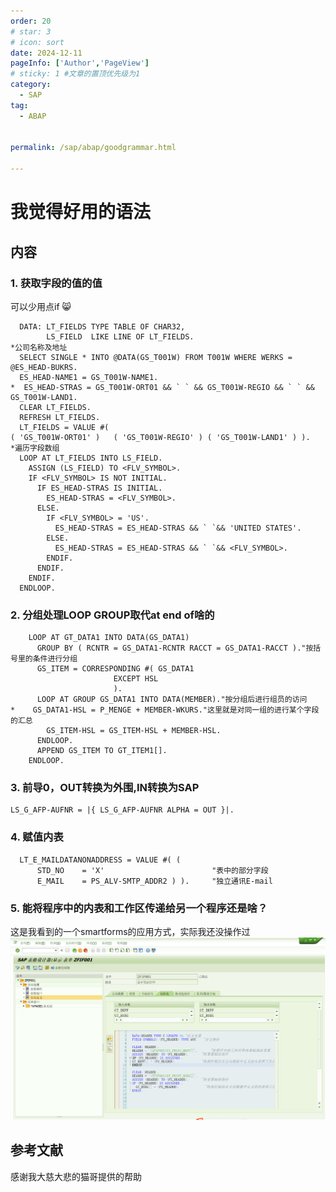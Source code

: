 ```yaml
---
order: 20
# star: 3
# icon: sort
date: 2024-12-11
pageInfo: ['Author','PageView']
# sticky: 1 #文章的置顶优先级为1
category:
  - SAP
tag:
  - ABAP


permalink: /sap/abap/goodgrammar.html

---
```



# 我觉得好用的语法
<!-- more -->

## 内容
### 1. 获取字段的值的值
可以少用点if :smile_cat:
``` ABAP 
  DATA: LT_FIELDS TYPE TABLE OF CHAR32,
        LS_FIELD  LIKE LINE OF LT_FIELDS.
*公司名称及地址
  SELECT SINGLE * INTO @DATA(GS_T001W) FROM T001W WHERE WERKS = @ES_HEAD-BUKRS.
  ES_HEAD-NAME1 = GS_T001W-NAME1.
*  ES_HEAD-STRAS = GS_T001W-ORT01 && ` ` && GS_T001W-REGIO && ` ` &&  GS_T001W-LAND1.
  CLEAR LT_FIELDS.
  REFRESH LT_FIELDS.
  LT_FIELDS = VALUE #(
( 'GS_T001W-ORT01' )   ( 'GS_T001W-REGIO' ) ( 'GS_T001W-LAND1' ) ).
*遍历字段数组
  LOOP AT LT_FIELDS INTO LS_FIELD.
    ASSIGN (LS_FIELD) TO <FLV_SYMBOL>.
    IF <FLV_SYMBOL> IS NOT INITIAL.
      IF ES_HEAD-STRAS IS INITIAL.
        ES_HEAD-STRAS = <FLV_SYMBOL>.
      ELSE.
        IF <FLV_SYMBOL> = 'US'.
          ES_HEAD-STRAS = ES_HEAD-STRAS && ` `&& 'UNITED STATES'.
        ELSE.
          ES_HEAD-STRAS = ES_HEAD-STRAS && ` `&& <FLV_SYMBOL>.
        ENDIF.
      ENDIF.
    ENDIF.
  ENDLOOP.
```

### 2. 分组处理LOOP GROUP取代at end of啥的
``` ABAP 
    LOOP AT GT_DATA1 INTO DATA(GS_DATA1)
      GROUP BY ( RCNTR = GS_DATA1-RCNTR RACCT = GS_DATA1-RACCT )."按括号里的条件进行分组
      GS_ITEM = CORRESPONDING #( GS_DATA1
                       EXCEPT HSL
                       ).
      LOOP AT GROUP GS_DATA1 INTO DATA(MEMBER)."按分组后进行组员的访问
*    GS_DATA1-HSL = P_MENGE + MEMBER-WKURS."这里就是对同一组的进行某个字段的汇总
        GS_ITEM-HSL = GS_ITEM-HSL + MEMBER-HSL.
      ENDLOOP.
      APPEND GS_ITEM TO GT_ITEM1[].
    ENDLOOP.
```

### 3. 前导0，OUT转换为外围,IN转换为SAP
``` ABAP 
LS_G_AFP-AUFNR = |{ LS_G_AFP-AUFNR ALPHA = OUT }|.
```
### 4. 赋值内表
``` ABAP
  LT_E_MAILDATANONADDRESS = VALUE #( (
      STD_NO    = 'X'                        "表中的部分字段
      E_MAIL    = PS_ALV-SMTP_ADDR2 ) ).     "独立通讯E-mail
```

### 5. 能将程序中的内表和工作区传递给另一个程序还是啥？
这是我看到的一个smartforms的应用方式，实际我还没操作过
![alt text](image-43.png)


## 参考文献
感谢我大慈大悲的猫哥提供的帮助
